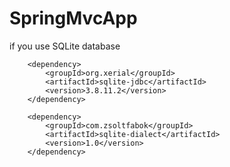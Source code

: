 # SpringMvcApp


if you use SQLite database

<!-- https://mvnrepository.com/artifact/org.xerial/sqlite-jdbc -->
        <dependency>
            <groupId>org.xerial</groupId>
            <artifactId>sqlite-jdbc</artifactId>
            <version>3.8.11.2</version>
        </dependency>
        
<!-- https://mvnrepository.com/artifact/com.zsoltfabok/sqlite-dialect -->
        <dependency>
            <groupId>com.zsoltfabok</groupId>
            <artifactId>sqlite-dialect</artifactId>
            <version>1.0</version>
        </dependency>
